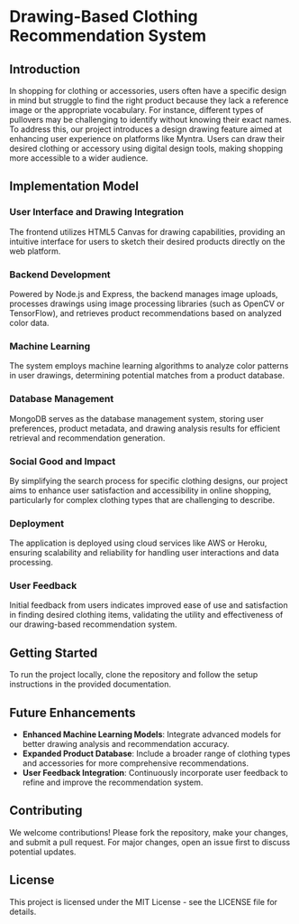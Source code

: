 # Drawing-Based Clothing Recommendation System

## Introduction

In shopping for clothing or accessories, users often have a specific design in mind but struggle to find the right product because they lack a reference image or the appropriate vocabulary. For instance, different types of pullovers may be challenging to identify without knowing their exact names. To address this, our project introduces a design drawing feature aimed at enhancing user experience on platforms like Myntra. Users can draw their desired clothing or accessory using digital design tools, making shopping more accessible to a wider audience.

## Implementation Model

### User Interface and Drawing Integration

The frontend utilizes HTML5 Canvas for drawing capabilities, providing an intuitive interface for users to sketch their desired products directly on the web platform.

### Backend Development

Powered by Node.js and Express, the backend manages image uploads, processes drawings using image processing libraries (such as OpenCV or TensorFlow), and retrieves product recommendations based on analyzed color data.

### Machine Learning

The system employs machine learning algorithms to analyze color patterns in user drawings, determining potential matches from a product database.

### Database Management

MongoDB serves as the database management system, storing user preferences, product metadata, and drawing analysis results for efficient retrieval and recommendation generation.

### Social Good and Impact

By simplifying the search process for specific clothing designs, our project aims to enhance user satisfaction and accessibility in online shopping, particularly for complex clothing types that are challenging to describe.

### Deployment

The application is deployed using cloud services like AWS or Heroku, ensuring scalability and reliability for handling user interactions and data processing.

### User Feedback

Initial feedback from users indicates improved ease of use and satisfaction in finding desired clothing items, validating the utility and effectiveness of our drawing-based recommendation system.

## Getting Started

To run the project locally, clone the repository and follow the setup instructions in the provided documentation.

## Future Enhancements

- **Enhanced Machine Learning Models**: Integrate advanced models for better drawing analysis and recommendation accuracy.
- **Expanded Product Database**: Include a broader range of clothing types and accessories for more comprehensive recommendations.
- **User Feedback Integration**: Continuously incorporate user feedback to refine and improve the recommendation system.

## Contributing

We welcome contributions! Please fork the repository, make your changes, and submit a pull request. For major changes, open an issue first to discuss potential updates.

## License

This project is licensed under the MIT License - see the LICENSE file for details.
